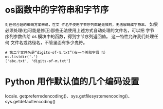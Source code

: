 # os函数中的字符串和字节序
`对任何合理的编码方案来说，在文 件名中使用字节序列都是无效的，无法解码成字符串。`
如果必须处理(也可能是修正)那些无法使用上述方式自动处理的文件名，可以把 字节序列参数传给 os 模块中的函数，得到字节序列返回值。
这一特性允许我们处理任何 文件名或路径名，不管里面有多少鬼符。
```
# 第二个文件名是“digits-of-π.txt”(有一个希腊字母 π)
os.listdir('.')
['abc.txt', 'digits-of-π.txt']
```

# Python 用作默认值的几个编码设置
locale. getpreferredencoding()、sys.getfilesystemencoding()、sys.getdefaultencoding()

